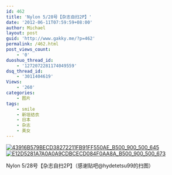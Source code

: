 ```yaml
---
id: 462
title: 'Nylon 5/28号【杂志自扫2P】'
date: '2012-06-11T07:59:59+08:00'
author: Michael
layout: post
guid: 'http://www.gakky.me/?p=462'
permalink: /462.html
post_views_count:
    - '0'
duoshuo_thread_id:
    - '1272072281174049559'
dsq_thread_id:
    - '3011404619'
Views:
    - '260'
categories:
    - 图片
tags:
    - smile
    - 新垣结衣
    - 日本
    - 杂志
    - 美女
---
```


[![43916B579BECD38272211FB91FF550AE_B500_900_500_645](http://www.yui-aragaki.org/wp-content/uploads/img/43916B579BECD38272211FB91FF550AE_B500_900_500_645.jpeg)](http://www.yui-aragaki.org/wp-content/uploads/img/43916B579BECD38272211FB91FF550AE_B1280_1280_793_1023.jpeg) [![E12D5281A7A0A0A9CDBCECD084F0AA8A_B500_900_500_673](http://www.yui-aragaki.org/wp-content/uploads/img/E12D5281A7A0A0A9CDBCECD084F0AA8A_B500_900_500_673.jpeg)](http://www.yui-aragaki.org/wp-content/uploads/img/E12D5281A7A0A0A9CDBCECD084F0AA8A_B1280_1280_759_1023.jpeg)

Nylon 5/28号【杂志自扫2P】（感谢贴吧@hydetetsu99的扫图）